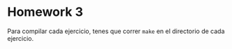 # Homework 3

Para compilar cada ejercicio, tenes que correr `make` en el directorio de cada ejercicio.